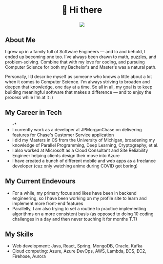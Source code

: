 <h1 align ="center"> 👋 Hi there </h1>

<h3 align = "center"><img src="https://readme-typing-svg.herokuapp.com?color=%23F7F7F7&size=21&center=true&vCenter=true&width=650&height=100&lines=It's+Neha+and+I'm+a+Software+Engineer"></h3>

<div align = "left" width = 50%>
<h2> About Me </h2>
<p> I grew up in a family full of Software Engineers — and lo and behold, I ended up becoming one too. I've always been drawn to math, puzzles, and problem-solving. Combine that with my love for coding, and pursuing Computer Science for both my Bachelor's and Master's was a natural path.

Personally, I’d describe myself as someone who knows a little about a lot when it comes to Computer Science. I'm always striving to broaden and deepen that knowledge, one day at a time. So all in all, my goal is to keep building meaningful software that makes a difference — and to enjoy the process while I'm at it :) </p>
</div>

<div align = "left" width = 50%>
<h2> My Career in Tech</h2>
<ul>-*
<li>I currently work as a developer at JPMorganChase on delivering features for Chase's Customer Service application</li>
<li>I did my Masters in CS from the University of Michigan, broadening my knowledge of Parallel Programming, Deep Learning, Cryptography, et al.</li>
<li>I also worked at Microsoft as a Cloud Consultant and Site Reliability Engineer helping clients design their move into Azure</li>
<li>I have created a bunch of different mobile and web apps as a freelance developer (cuz only watching anime during COVID got boring)</li>
<ul>
</div>

<div align = "left" width = 50%>
<h2> My Current Endevours </h2>
<ul>
<li> For a while, my primary focus and likes have been in backend engineering, so I have been working on my profile site to learn and implement more front-end features</li>
<li> Parallelly, I am also trying to set a routine to practice implementing algorithms on a more consistent basis (as opposed to doing 10 coding challenges in a day and then never touching it for months T.T)</li>
<ul>
</div>

<div align = "left" width = 50%>
<h2> My Skills </h2>
<ul>
<li> Web development: Java, React, Spring, MongoDB, Oracle, Kafka</li>
<li> Cloud computing: Azure, Azure DevOps, AWS, Lambda, ECS, EC2, Firehose, Aurora</li>
<ul>
</div>
